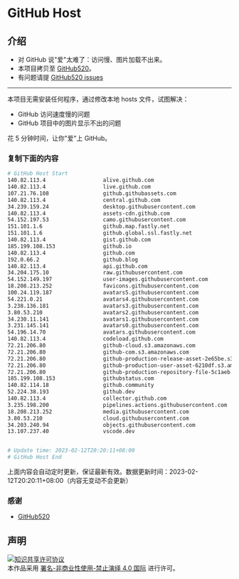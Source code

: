 # GitHub Host
## 介绍
- 对 GitHub 说"爱"太难了：访问慢、图片加载不出来。
- 本项目拷贝至 [GitHub520](https://github.com/521xueweihan/GitHub520)。
- 有问题请提 [GitHub520 issues](https://github.com/521xueweihan/GitHub520/issues/new)

---

本项目无需安装任何程序，通过修改本地 hosts 文件，试图解决：
- GitHub 访问速度慢的问题
- GitHub 项目中的图片显示不出的问题

花 5 分钟时间，让你"爱"上 GitHub。

### 复制下面的内容
```bash
# GitHub Host Start
140.82.113.4                  alive.github.com
140.82.113.4                  live.github.com
107.21.76.108                 github.githubassets.com
140.82.113.4                  central.github.com
34.239.159.24                 desktop.githubusercontent.com
140.82.113.4                  assets-cdn.github.com
54.152.197.53                 camo.githubusercontent.com
151.101.1.6                   github.map.fastly.net
151.101.1.6                   github.global.ssl.fastly.net
140.82.113.4                  gist.github.com
185.199.108.153               github.io
140.82.113.4                  github.com
192.0.66.2                    github.blog
140.82.113.4                  api.github.com
34.204.175.10                 raw.githubusercontent.com
54.152.149.197                user-images.githubusercontent.com
18.208.213.252                favicons.githubusercontent.com
100.24.119.187                avatars5.githubusercontent.com
54.221.0.21                   avatars4.githubusercontent.com
3.238.136.181                 avatars3.githubusercontent.com
3.80.53.210                   avatars2.githubusercontent.com
34.230.11.141                 avatars1.githubusercontent.com
3.231.145.141                 avatars0.githubusercontent.com
54.196.14.70                  avatars.githubusercontent.com
140.82.113.4                  codeload.github.com
72.21.206.80                  github-cloud.s3.amazonaws.com
72.21.206.80                  github-com.s3.amazonaws.com
72.21.206.80                  github-production-release-asset-2e65be.s3.amazonaws.com
72.21.206.80                  github-production-user-asset-6210df.s3.amazonaws.com
72.21.206.80                  github-production-repository-file-5c1aeb.s3.amazonaws.com
185.199.108.153               githubstatus.com
140.82.114.18                 github.community
52.224.38.193                 github.dev
140.82.113.4                  collector.github.com
3.235.198.200                 pipelines.actions.githubusercontent.com
18.208.213.252                media.githubusercontent.com
3.80.53.210                   cloud.githubusercontent.com
34.203.240.94                 objects.githubusercontent.com
13.107.237.40                 vscode.dev


# Update time: 2023-02-12T20:20:11+08:00
# GitHub Host End

```
上面内容会自动定时更新，保证最新有效。数据更新时间：2023-02-12T20:20:11+08:00（内容无变动不会更新）

### 感谢

- [GitHub520](https://github.com/521xueweihan/GitHub520)

## 声明
<a rel="license" href="https://creativecommons.org/licenses/by-nc-nd/4.0/deed.zh"><img alt="知识共享许可协议" style="border-width: 0" src="https://licensebuttons.net/l/by-nc-nd/4.0/88x31.png"></a><br>本作品采用 <a rel="license" href="https://creativecommons.org/licenses/by-nc-nd/4.0/deed.zh">署名-非商业性使用-禁止演绎 4.0 国际</a> 进行许可。